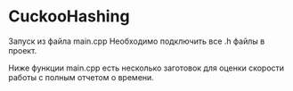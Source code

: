# CuckooHashing
Запуск из файла main.cpp
Необходимо подключить все .h файлы в проект.

Ниже функции main.cpp есть несколько заготовок для оценки скорости работы с полным отчетом о времени.
